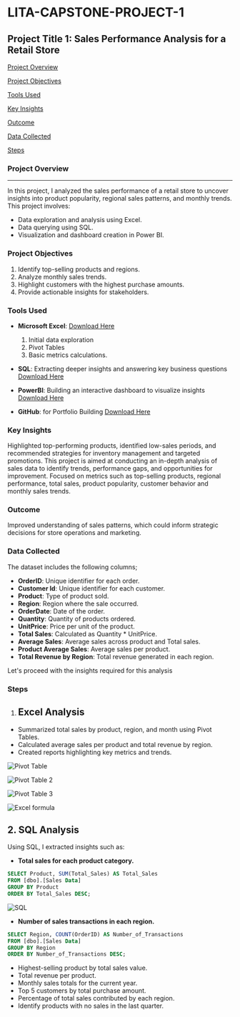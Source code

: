 # LITA-CAPSTONE-PROJECT-1

## Project Title 1: Sales Performance Analysis for a Retail Store

[Project Overview](#project-overview)

[Project Objectives](#project-objectives)

[Tools Used](#tools-used)

[Key Insights](#key-insights)

[Outcome](#outcome)

[Data Collected](#data-collected)

[Steps](#steps)

### Project Overview
---
In this project, I analyzed the sales performance of a retail store to uncover insights into product popularity, regional sales patterns, and monthly trends. This project involves:

- Data exploration and analysis using Excel.
- Data querying using SQL.
- Visualization and dashboard creation in Power BI.

### Project Objectives
1. Identify top-selling products and regions.
2. Analyze monthly sales trends.
3. Highlight customers with the highest purchase amounts.
4. Provide actionable insights for stakeholders.

### Tools Used
- **Microsoft Excel**: [Download Here](https://www.microsoft.com)
  1. Initial data exploration
  2. Pivot Tables
  3. Basic metrics calculations.
      
- **SQL**: Extracting deeper insights and answering key business questions [Download Here](https://www.microsoft.com/en-us/sql-server/sql-server-downloads)
- **PowerBI**: Building an interactive dashboard to visualize insights [Download Here](https://www.microsoft.com/en-us/power-platform/products/power-bi/downloads)
- **GitHub**: for Portfolio Building [Download Here](https://github.com)

### Key Insights
Highlighted top-performing products, identified low-sales periods, and recommended strategies for inventory management and targeted promotions. This project is aimed at conducting an in-depth analysis of sales data to identify trends, performance gaps, and opportunities for improvement. Focused on metrics such as top-selling products, regional performance, total sales, product popularity, customer behavior and monthly sales trends.

### Outcome
Improved understanding of sales patterns, which could inform strategic decisions for store operations and marketing.

### Data Collected
The dataset includes the following columns;
- **OrderID**: Unique identifier for each order.
- **Customer Id**: Unique identifier for each customer.
- **Product**: Type of product sold.
- **Region**: Region where the sale occurred.
- **OrderDate**: Date of the order.
- **Quantity**: Quantity of products ordered.
- **UnitPrice**: Price per unit of the product.
- **Total Sales**: Calculated as Quantity * UnitPrice.
- **Average Sales**: Average sales across product and Total sales.
- **Product Average Sales**: Average sales per product.
- **Total Revenue by Region**: Total revenue generated in each region.

Let's proceed with the insights required for this analysis

### Steps
1. ## Excel Analysis
- Summarized total sales by product, region, and month using Pivot Tables.
- Calculated average sales per product and total revenue by region.
- Created reports highlighting key metrics and trends.

![Pivot Table](https://github.com/user-attachments/assets/0e239feb-28ef-418e-87ea-fa47fc4725c2)



![Pivot Table 2](https://github.com/user-attachments/assets/ac15e23f-6330-4ed0-a48e-dbaf5d02b1f2)


![Pivot Table 3](https://github.com/user-attachments/assets/d3ec1854-2935-4b6b-aa41-5d7ee1ae00e5)

![Excel formula](https://github.com/user-attachments/assets/9244144d-ca1b-41f0-9aee-3217bf730f29)



## 2. SQL Analysis
Using SQL, I extracted insights such as:
- **Total sales for each product category.**

```SQL
SELECT Product, SUM(Total_Sales) AS Total_Sales
FROM [dbo].[Sales Data]
GROUP BY Product
ORDER BY Total_Sales DESC;
```

![SQL](https://github.com/user-attachments/assets/66ebcef1-28b3-43ae-b1fe-6fafd59d6ab4)



- **Number of sales transactions in each region.**

```SQL
SELECT Region, COUNT(OrderID) AS Number_of_Transactions
FROM [dbo].[Sales Data]
GROUP BY Region
ORDER BY Number_of_Transactions DESC;
```

  
- Highest-selling product by total sales value.
- Total revenue per product.
- Monthly sales totals for the current year.
- Top 5 customers by total purchase amount.
- Percentage of total sales contributed by each region.
- Identify products with no sales in the last quarter.


